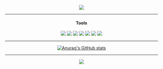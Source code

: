 <div align="center">

<img src="https://capsule-render.vercel.app/api?type=waving&color=0:bbd2c5,50:536976,100:292e49&height=150&section=header&text=Hi&fontSize=40&fontColor=dddfeb&fontAlignY=30&fontAlign=90" />

***

#### Tools

<img src="https://img.shields.io/badge/Python-3776AB?style=plastic&logo=Python&logoColor=white"/>
<img src="https://img.shields.io/badge/PyTorch-EE4C2C?style=plastic&logo=PyTorch&logoColor=white"/>
<img src="https://img.shields.io/badge/TensorFlow-FF6F00?style=plastic&logo=TensorFlow&logoColor=white"/>
<img src="https://img.shields.io/badge/Keras-D00000?style=plastic&logo=Keras&logoColor=white"/>
<img src="https://img.shields.io/badge/C-A8B9CC?style=plastic&logo=c&logoColor=white"/>
<img src="https://img.shields.io/badge/C++-00599C?style=plastic&logo=cplusplus&logoColor=white"/>
<img src="https://img.shields.io/badge/Keras-D00000?style=plastic&logo=Keras&logoColor=white"/>

***   
[![Anurag's GitHub stats](https://github-readme-stats.vercel.app/api?username=ttobe)](https://github.com/anuraghazra/github-readme-stats)
  
***
  
<a href="mailto:ahdrmfgur12@gmail.com">
    <img 
        src="https://img.shields.io/badge/Gmail-d14836?style=flat-square&logo=Gmail&logoColor=white&link=mailto:ahdrmfgur12@gmail.com"
        style="height : auto; margin-left : 10px; margin-right : 10px;"/>
</a>
  
</div>
